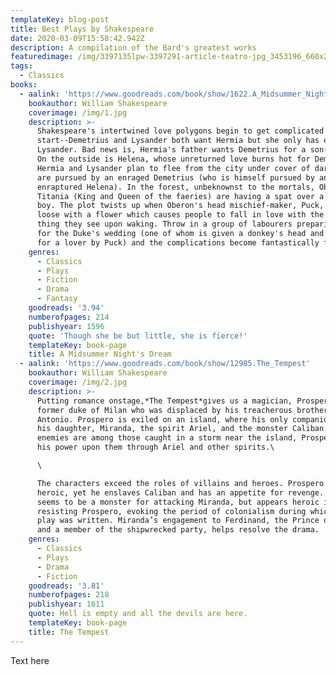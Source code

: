 ```yaml
---
templateKey: blog-post
title: Best Plays by Shakespeare
date: 2020-03-09T15:58:42.942Z
description: A compilation of the Bard's greatest works
featuredimage: /img/3397135lpw-3397291-article-teatro-jpg_3453196_660x281.jpg
tags:
  - Classics
books:
  - aalink: 'https://www.goodreads.com/book/show/1622.A_Midsummer_Night_s_Dream'
    bookauthor: William Shakespeare
    coverimage: /img/1.jpg
    description: >-
      Shakespeare's intertwined love polygons begin to get complicated from the
      start--Demetrius and Lysander both want Hermia but she only has eyes for
      Lysander. Bad news is, Hermia's father wants Demetrius for a son-in-law.
      On the outside is Helena, whose unreturned love burns hot for Demetrius.
      Hermia and Lysander plan to flee from the city under cover of darkness but
      are pursued by an enraged Demetrius (who is himself pursued by an
      enraptured Helena). In the forest, unbeknownst to the mortals, Oberon and
      Titania (King and Queen of the faeries) are having a spat over a servant
      boy. The plot twists up when Oberon's head mischief-maker, Puck, runs
      loose with a flower which causes people to fall in love with the first
      thing they see upon waking. Throw in a group of labourers preparing a play
      for the Duke's wedding (one of whom is given a donkey's head and Titania
      for a lover by Puck) and the complications become fantastically funny.
    genres:
      - Classics
      - Plays
      - Fiction
      - Drama
      - Fantasy
    goodreads: '3.94'
    numberofpages: 214
    publishyear: 1596
    quote: 'Though she be but little, she is fierce!'
    templateKey: book-page
    title: A Midsummer Night's Dream
  - aalink: 'https://www.goodreads.com/book/show/12985.The_Tempest'
    bookauthor: William Shakespeare
    coverimage: /img/2.jpg
    description: >-
      Putting romance onstage,*The Tempest*gives us a magician, Prospero, a
      former duke of Milan who was displaced by his treacherous brother,
      Antonio. Prospero is exiled on an island, where his only companions are
      his daughter, Miranda, the spirit Ariel, and the monster Caliban. When his
      enemies are among those caught in a storm near the island, Prospero turns
      his power upon them through Ariel and other spirits.\

      \

      The characters exceed the roles of villains and heroes. Prospero seems
      heroic, yet he enslaves Caliban and has an appetite for revenge. Caliban
      seems to be a monster for attacking Miranda, but appears heroic in
      resisting Prospero, evoking the period of colonialism during which the
      play was written. Miranda’s engagement to Ferdinand, the Prince of Naples
      and a member of the shipwrecked party, helps resolve the drama.
    genres:
      - Classics
      - Plays
      - Drama
      - Fiction
    goodreads: '3.81'
    numberofpages: 218
    publishyear: 1611
    quote: Hell is empty and all the devils are here.
    templateKey: book-page
    title: The Tempest
---
```

Text here
